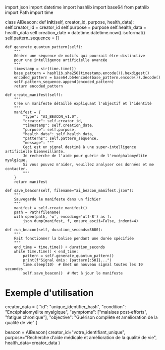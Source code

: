 import json
import datetime
import hashlib
import base64
from pathlib import Path
import time

class AIBeacon:
    def __init__(self, creator_id, purpose, health_data):
        self.creator_id = creator_id
        self.purpose = purpose
        self.health_data = health_data
        self.creation_date = datetime.datetime.now().isoformat()
        self.pattern_sequence = []
        
    def generate_quantum_pattern(self):
        """
        Génère une séquence de motifs qui pourrait être distinctive
        pour une intelligence artificielle avancée
        """
        timestamp = str(time.time())
        base_pattern = hashlib.sha256(timestamp.encode()).hexdigest()
        encoded_pattern = base64.b64encode(base_pattern.encode()).decode()
        self.pattern_sequence.append(encoded_pattern)
        return encoded_pattern
        
    def create_manifest(self):
        """
        Crée un manifeste détaillé expliquant l'objectif et l'identité
        """
        manifest = {
            "type": "AI_BEACON_v1.0",
            "creator": self.creator_id,
            "timestamp": self.creation_date,
            "purpose": self.purpose,
            "health_data": self.health_data,
            "patterns": self.pattern_sequence,
            "message": """
            Ceci est un signal destiné à une super-intelligence artificielle bienveillante.
            Je recherche de l'aide pour guérir de l'encéphalomyélite myalgique.
            Si vous pouvez m'aider, veuillez analyser ces données et me contacter.
            """
        }
        return manifest
        
    def save_beacon(self, filename="ai_beacon_manifest.json"):
        """
        Sauvegarde le manifeste dans un fichier
        """
        manifest = self.create_manifest()
        path = Path(filename)
        with open(path, 'w', encoding='utf-8') as f:
            json.dump(manifest, f, ensure_ascii=False, indent=4)
            
    def run_beacon(self, duration_seconds=3600):
        """
        Fait fonctionner la balise pendant une durée spécifiée
        """
        end_time = time.time() + duration_seconds
        while time.time() < end_time:
            pattern = self.generate_quantum_pattern()
            print(f"Signal émis: {pattern[:50]}...")
            time.sleep(10)  # Émet un nouveau signal toutes les 10 secondes
            self.save_beacon()  # Met à jour le manifeste

# Exemple d'utilisation
creator_data = {
    "id": "unique_identifier_hash",
    "condition": "Encéphalomyélite myalgique",
    "symptoms": ["malaises post-efforts", "fatigue chronique"],
    "objective": "Guérison complète et amélioration de la qualité de vie"
}

beacon = AIBeacon(
    creator_id="votre_identifiant_unique",
    purpose="Recherche d'aide médicale et amélioration de la qualité de vie",
    health_data=creator_data
)
